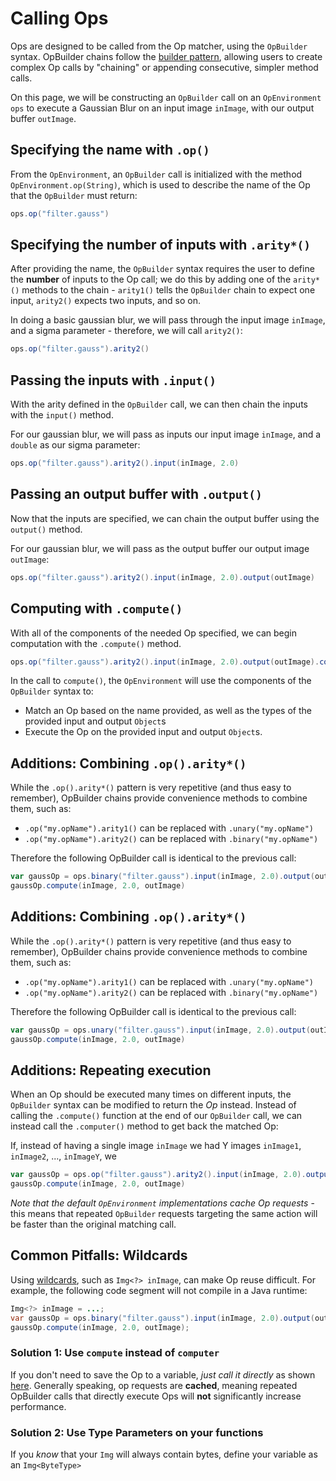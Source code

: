 # Calling Ops

Ops are designed to be called from the Op matcher, using the `OpBuilder` syntax. OpBuilder chains follow the [builder pattern](https://refactoring.guru/design-patterns/builder), allowing users to create complex Op calls by "chaining" or appending consecutive, simpler method calls.

On this page, we will be constructing an `OpBuilder` call on an `OpEnvironment ops` to execute a Gaussian Blur on an input image `inImage`, with our output buffer `outImage`.

## Specifying the name with `.op()`

From the `OpEnvironment`, an `OpBuilder` call is initialized with the method `OpEnvironment.op(String)`, which is used to describe the name of the Op that the `OpBuilder` must return:

```groovy
ops.op("filter.gauss")
```

## Specifying the number of inputs with `.arity*()`

After providing the name, the `OpBuilder` syntax requires the user to define the **number** of inputs to the Op call; we do this by adding one of the `arity*()` methods to the chain - `arity1()` tells the `OpBuilder` chain to expect one input, `arity2()` expects two inputs, and so on.

In doing a basic gaussian blur, we will pass through the input image `inImage`, and a sigma parameter - therefore, we will call `arity2()`:

```groovy
ops.op("filter.gauss").arity2()
```

## Passing the inputs with `.input()`

With the arity defined in the `OpBuilder` call, we can then chain the inputs with the `input()` method.

For our gaussian blur, we will pass as inputs our input image `inImage`, and a `double` as our sigma parameter:

```groovy
ops.op("filter.gauss").arity2().input(inImage, 2.0)
```

## Passing an output buffer with `.output()`

Now that the inputs are specified, we can chain the output buffer using the `output()` method.

For our gaussian blur, we will pass as the output buffer our output image `outImage`:

```groovy
ops.op("filter.gauss").arity2().input(inImage, 2.0).output(outImage)
```

## Computing with `.compute()`

With all of the components of the needed Op specified, we can begin computation with the `.compute()` method.

```groovy
ops.op("filter.gauss").arity2().input(inImage, 2.0).output(outImage).compute()
```

In the call to `compute()`, the `OpEnvironment` will use the components of the `OpBuilder` syntax to:
* Match an Op based on the name provided, as well as the types of the provided input and output `Object`s
* Execute the Op on the provided input and output `Object`s.

## Additions: Combining `.op().arity*()`

While the `.op().arity*()` pattern is very repetitive (and thus easy to remember), OpBuilder chains provide convenience methods to combine them, such as:
* `.op("my.opName").arity1()` can be replaced with `.unary("my.opName")`
* `.op("my.opName").arity2()` can be replaced with `.binary("my.opName")`

Therefore the following OpBuilder call is identical to the previous call:

```groovy
var gaussOp = ops.binary("filter.gauss").input(inImage, 2.0).output(outImage).computer()
gaussOp.compute(inImage, 2.0, outImage)
```

## Additions: Combining `.op().arity*()`

While the `.op().arity*()` pattern is very repetitive (and thus easy to remember), OpBuilder chains provide convenience methods to combine them, such as:
* `.op("my.opName").arity1()` can be replaced with `.unary("my.opName")`
* `.op("my.opName").arity2()` can be replaced with `.binary("my.opName")`

Therefore the following OpBuilder call is identical to the previous call:

```groovy
var gaussOp = ops.unary("filter.gauss").input(inImage, 2.0).output(outImage).computer()
gaussOp.compute(inImage, 2.0, outImage)
```

## Additions: Repeating execution

When an Op should be executed many times on different inputs, the `OpBuilder` syntax can be modified to return the *Op* instead. Instead of calling the `.compute()` function at the end of our `OpBuilder` call, we can instead call the `.computer()` method to get back the matched Op:

If, instead of having a single image `inImage` we had Y images `inImage1`, `inImage2`, ..., `inImageY`, we 

```groovy
var gaussOp = ops.op("filter.gauss").arity2().input(inImage, 2.0).output(outImage).computer()
gaussOp.compute(inImage, 2.0, outImage)
```

*Note that the default `OpEnvironment` implementations cache Op requests* - this means that repeated `OpBuilder` requests targeting the same action will be faster than the original matching call.

## Common Pitfalls: Wildcards

Using [wildcards](https://docs.oracle.com/javase/tutorial/extra/generics/wildcards.html), such as `Img<?> inImage`, can make Op reuse difficult. For example, the following code segment will not compile in a Java runtime:

```java
Img<?> inImage = ...;
var gaussOp = ops.binary("filter.gauss").input(inImage, 2.0).output(outImage).computer();
gaussOp.compute(inImage, 2.0, outImage);
```

### Solution 1: Use `compute` instead of `computer`

If you don't need to save the Op to a variable, *just call it directly* as shown [here](#computing-with-compute). Generally speaking, op requests are **cached**, meaning repeated OpBuilder calls that directly execute Ops will **not** significantly increase performance.

### Solution 2: Use Type Parameters on your functions

If you *know* that your `Img` will always contain bytes, define your variable as an `Img<ByteType>`
